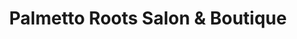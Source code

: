 ---
title: "Palmetto Roots Salon & Boutique"
url: /belton/palmetto-roots-salon-and-boutique/
shop: hairdresser
---
